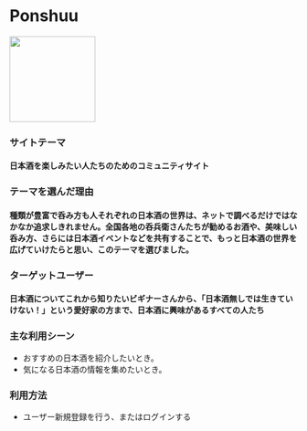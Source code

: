 # Ponshuu
<img src="https://github.com/user-attachments/assets/ac92acd0-2696-4fdb-b874-714ab4c577cf" width="150">

### サイトテーマ
#### 日本酒を楽しみたい人たちのためのコミュニティサイト

### テーマを選んだ理由
#### 種類が豊富で呑み方も人それぞれの日本酒の世界は、ネットで調べるだけではなかなか追求しきれません。全国各地の呑兵衛さんたちが勧めるお酒や、美味しい呑み方、さらには日本酒イベントなどを共有することで、もっと日本酒の世界を広げていけたらと思い、このテーマを選びました。

### ターゲットユーザー
#### 日本酒についてこれから知りたいビギナーさんから、「日本酒無しでは生きていけない！」という愛好家の方まで、日本酒に興味があるすべての人たち

### 主な利用シーン
- おすすめの日本酒を紹介したいとき。
- 気になる日本酒の情報を集めたいとき。

### 利用方法
- ユーザー新規登録を行う、またはログインする
